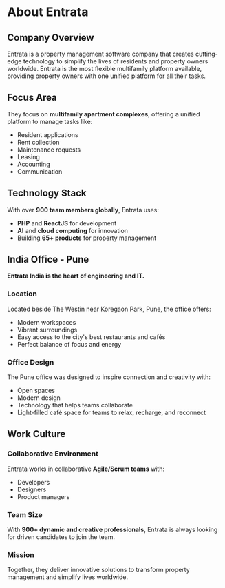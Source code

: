 # About Entrata

## Company Overview

Entrata is a property management software company that creates cutting-edge technology to simplify the lives of residents and property owners worldwide. Entrata is the most flexible multifamily platform available, providing property owners with one unified platform for all their tasks.

## Focus Area

They focus on **multifamily apartment complexes**, offering a unified platform to manage tasks like:

- Resident applications
- Rent collection
- Maintenance requests
- Leasing
- Accounting
- Communication

## Technology Stack

With over **900 team members globally**, Entrata uses:

- **PHP** and **ReactJS** for development
- **AI** and **cloud computing** for innovation
- Building **65+ products** for property management

## India Office - Pune

**Entrata India is the heart of engineering and IT.**

### Location
Located beside The Westin near Koregaon Park, Pune, the office offers:
- Modern workspaces
- Vibrant surroundings
- Easy access to the city's best restaurants and cafés
- Perfect balance of focus and energy

### Office Design
The Pune office was designed to inspire connection and creativity with:
- Open spaces
- Modern design
- Technology that helps teams collaborate
- Light-filled café space for teams to relax, recharge, and reconnect

## Work Culture

### Collaborative Environment
Entrata works in collaborative **Agile/Scrum teams** with:

- Developers
- Designers
- Product managers

### Team Size
With **900+ dynamic and creative professionals**, Entrata is always looking for driven candidates to join the team.

### Mission
Together, they deliver innovative solutions to transform property management and simplify lives worldwide.